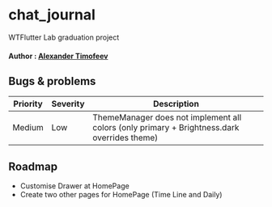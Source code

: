 # chat_journal

WTFlutter Lab graduation project

#### Author : [Alexander Timofeev](https://www.github.com/alex-timof)

## Bugs & problems
| Priority | Severity | Description                                                                                        |
| -------- | -------- | -------------------------------------------------------------------------------------------------- |
| Medium   | Low      | ThemeManager does not implement all colors (only primary + Brightness.dark overrides theme)        |

## Roadmap
- Customise Drawer at HomePage
- Create two other pages for HomePage (Time Line and Daily)

